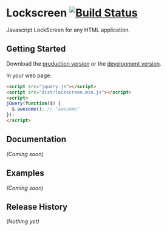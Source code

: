 # Lockscreen [![Build Status](https://travis-ci.org/ducknorris/jquery-lockscreen.svg?branch=master)](https://travis-ci.org/ducknorris/jquery-lockscreen)

Javascript LockScreen for any HTML application.

## Getting Started
Download the [production version][min] or the [development version][max].

[min]: https://raw.github.com/ducknorris/jquery-lockscreen/master/dist/lockscreen.min.js
[max]: https://raw.github.com/ducknorris/jquery-lockscreen/master/dist/lockscreen.js

In your web page:

```html
<script src="jquery.js"></script>
<script src="dist/lockscreen.min.js"></script>
<script>
jQuery(function($) {
  $.awesome(); // "awesome"
});
</script>
```

## Documentation
_(Coming soon)_

## Examples
_(Coming soon)_

## Release History
_(Nothing yet)_
